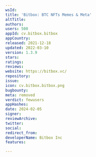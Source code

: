 ```yaml
---
wsId: 
title: 'Bitbox: BTC NFTs Memes & Meta'
altTitle: 
authors: 
users: 500
appId: cv.bitbox.bitbox
appCountry: 
released: 2021-12-18
updated: 2022-03-10
version: 1.3.9
stars: 
ratings: 
reviews: 
website: https://bitbox.vc/
repository: 
issue: 
icon: cv.bitbox.bitbox.png
bugbounty: 
meta: removed
verdict: fewusers
appHashes: 
date: 2024-02-05
signer: 
reviewArchive: 
twitter: 
social: 
redirect_from: 
developerName: Bitbox Inc
features: 

---
```


